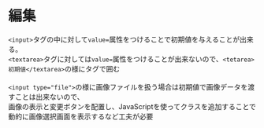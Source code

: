 # 編集
`<input>`タグの中に対して`value=`属性をつけることで初期値を与えることが出来る。<br>
`<textarea>`タグに対しては`value=`属性をつけることが出来ないので、`<tetarea>初期値</textarea>`の様にタグで囲む<br>
<br>
`<input type="file">`の様に画像ファイルを扱う場合は初期値で画像データを渡すことは出来ないので、<br>
画像の表示と変更ボタンを配置し、JavaScriptを使ってクラスを追加することで動的に画像選択画面を表示するなど工夫が必要

